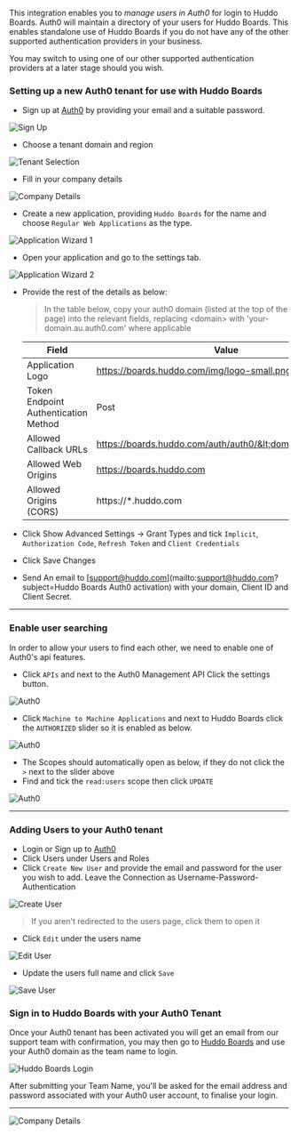 This integration enables you to _manage users in Auth0_ for login to Huddo Boards. Auth0 will maintain a directory of your users for Huddo Boards. This enables standalone use of Huddo Boards if you do not have any of the other supported authentication providers in your business.

You may switch to using one of our other supported authentication providers at a later stage should you wish.

### Setting up a new Auth0 tenant for use with Huddo Boards

- Sign up at [Auth0](https://auth0.com/) by providing your email and a suitable password.

![Sign Up](../../assets/auth0/signup.png)

- Choose a tenant domain and region

![Tenant Selection](../../assets/auth0/choose-tenant.png)

- Fill in your company details

![Company Details](../../assets/auth0/account.png)

- Create a new application, providing `Huddo Boards` for the name and choose `Regular Web Applications` as the type.

![Application Wizard 1](../../assets/auth0/huddo-create-application.png)

- Open your application and go to the settings tab.

![Application Wizard 2](../../assets/auth0/huddo-application.png)

- Provide the rest of the details as below:

  > In the table below, copy your auth0 domain (listed at the top of the page) into the relevant fields, replacing &lt;domain&gt; with 'your-domain.au.auth0.com' where applicable

  | Field                                | Value                                                       |
  | ------------------------------------ | ----------------------------------------------------------- |
  | Application Logo                     | https://boards.huddo.com/img/logo-small.png                 |
  | Token Endpoint Authentication Method | Post                                                        |
  | Allowed Callback URLs                | https://boards.huddo.com/auth/auth0/&lt;domain&gt;/callback |
  | Allowed Web Origins                  | https://boards.huddo.com                                    |
  | Allowed Origins (CORS)               | https://\*.huddo.com                                        |

- Click Show Advanced Settings -> Grant Types and tick `Implicit`, `Authorization Code`, `Refresh Token` and `Client Credentials`
- Click Save Changes
- Send An email to [support@huddo.com](mailto:support@huddo.com?subject=Huddo Boards Auth0 activation) with your domain, Client ID and Client Secret.

---

### Enable user searching

In order to allow your users to find each other, we need to enable one of Auth0's api features.

- Click `APIs` and next to the Auth0 Management API Click the settings button.

![Auth0](../../assets/auth0/apis.png)

- Click `Machine to Machine Applications` and next to Huddo Boards click the `AUTHORIZED` slider so it is enabled as below.

![Auth0](../../assets/auth0/huddo-m2m.png)

- The Scopes should automatically open as below, if they do not click the `>` next to the slider above
- Find and tick the `read:users` scope then click `UPDATE`

![Auth0](../../assets/auth0/api-scopes.png)

---

### Adding Users to your Auth0 tenant

- Login or Sign up to [Auth0](https://auth0.com/)
- Click Users under Users and Roles
- Click `Create New User` and provide the email and password for the user you wish to add. Leave the Connection as Username-Password-Authentication

![Create User](../../assets/auth0/create-user.png)

> If you aren't redirected to the users page, click them to open it

- Click `Edit` under the users name

![Edit User](../../assets/auth0/edit-name.png)

- Update the users full name and click `Save`

![Save User](../../assets/auth0/save-name.png)

### Sign in to Huddo Boards with your Auth0 Tenant

Once your Auth0 tenant has been activated you will get an email from our support team with confirmation, you may then go to [Huddo Boards](https://boards.huddo.com) and use your Auth0 domain as the team name to login.

![Huddo Boards Login](../../assets/auth0/boards-login.png)

After submitting your Team Name, you'll be asked for the email address and password associated with your Auth0 user account, to finalise your login.

---

![Company Details](../../assets/auth0/huddo-login.png)
